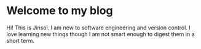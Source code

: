 # Welcome to my blog
Hi! This is Jinsol. I am new to software engineering and version control. 
I love learning new things though I am not smart enough to digest them in a short term.
